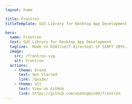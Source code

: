 ```yaml
---
layout: home

title: Frontron
titleTemplate: GUI Library for Desktop App Development

hero:
  name: Frontron
  text: GUI Library for Desktop App Development
  tagline:  Made in D101(self-directed) of SSAFY 10th.
  image:
    src: /frontron.svg
    alt: Frontron
  actions:
    - theme: brand
      text: Get Started
      link: /guide/
    - theme: alt
      text: View on GitHub
      link: https://github.com/andongmin94/frontron
---
```


<script setup>
import { onMounted } from 'vue'

onMounted(() => {
  const urlParams = new URLSearchParams(window.location.search)
  if (urlParams.get('uwu') != null) {
    const img = document.querySelector('.VPHero .VPImage.image-src')
    img.src = '/icon.png'
    img.alt = 'frontron'
  }
})
</script>
